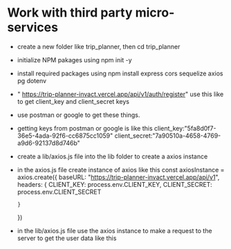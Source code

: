 # Work with third party micro-services

- create a new folder like trip_planner, then cd trip_planner
- initialize NPM pakages using npm init -y
- install required packages using npm install express cors sequelize axios pg dotenv

- " https://trip-planner-invact.vercel.app/api/v1/auth/register" use this like to get client_key and client_secret keys
- use postman or google to get these things.
- getting keys from postman or google is like this
  client_key:"5fa8d0f7-36e5-4ada-92f6-cc6875cc1059"
  client_secret:"7a90510a-4658-4769-a9d6-92137d8d746b"

- create a lib/axios.js file into the lib folder to create a axios instance

- in the axios.js file create instance of axios like this
  const axiosInstance = axios.create({
  baseURL: "https://trip-planner-invact.vercel.app/api/v1",
  headers: {
  CLIENT_KEY: process.env.CLIENT_KEY,
  CLIENT_SECRET: process.env.CLIENT_SECRET

      }

  })
- in the lib/axios.js file use the axios instance to make a request to the server to get the user data like this
